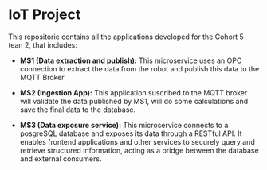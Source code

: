 # IoT Project
This repositorie contains all the applications developed for the Cohort 5 tean 2, that includes:

- __MS1 (Data extraction and publish):__ This microservice uses an OPC connection to extract the data from the robot and publish this data to the MQTT Broker

- __MS2 (Ingestion App):__ This application suscribed to the MQTT broker will validate the data published by MS1, will do some calculations and save the final data to the database.

- __MS3 (Data exposure service):__ This microservice connects to a posgreSQL database and exposes its data through a RESTful API. It enables frontend applications and other services to securely query and retrieve structured information, acting as a bridge between the database and external consumers.

